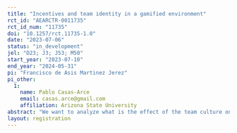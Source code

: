 ```yaml
---
title: "Incentives and team identity in a gamified environment"
rct_id: "AEARCTR-0011735"
rct_id_num: "11735"
doi: "10.1257/rct.11735-1.0"
date: "2023-07-06"
status: "in_development"
jel: "D23; J3; J53; M50"
start_year: "2023-07-10"
end_year: "2024-05-31"
pi: "Francisco de Asis Martinez Jerez"
pi_other:
  1:
    name: Pablo Casas-Arce
    email: casas.arce@gmail.com
    affiliation: Arizona State University
abstract: "We want to analyze what is the effect of the team culture on the effectiveness of incentive systems and how the use of team incentives impact individual productivity and team culture."
layout: registration
---
```


